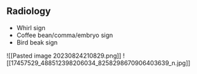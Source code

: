 ## Radiology
- Whirl sign
- Coffee bean/comma/embryo sign
- Bird beak sign

![[Pasted image 20230824210829.png]]
![[17457529_488512398206034_8258298670906403639_n.jpg]]
